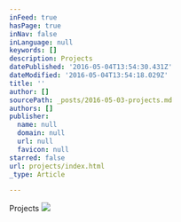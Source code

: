 ```yaml
---
inFeed: true
hasPage: true
inNav: false
inLanguage: null
keywords: []
description: Projects
datePublished: '2016-05-04T13:54:30.431Z'
dateModified: '2016-05-04T13:54:18.029Z'
title: ''
author: []
sourcePath: _posts/2016-05-03-projects.md
authors: []
publisher:
  name: null
  domain: null
  url: null
  favicon: null
starred: false
url: projects/index.html
_type: Article

---
```

Projects
![](https://the-grid-user-content.s3-us-west-2.amazonaws.com/3db42c13-76a0-4be4-b4db-502eddb5f1f9.png)